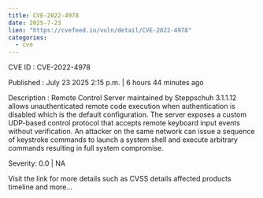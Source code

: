 ```yaml
--- 
title: CVE-2022-4978
date: 2025-7-23
lien: "https://cvefeed.io/vuln/detail/CVE-2022-4978"
categories:
  - cve
---
```


CVE ID : CVE-2022-4978

Published :  July 23
2025
2:15 p.m. | 6 hours
44 minutes ago

Description : Remote Control Server
maintained by Steppschuh
3.1.1.12 allows unauthenticated remote code execution when authentication is disabled
which is the default configuration. The server exposes a custom UDP-based control protocol that accepts remote keyboard input events without verification. An attacker on the same network can issue a sequence of keystroke commands to launch a system shell and execute arbitrary commands
resulting in full system compromise.

Severity: 0.0 | NA

Visit the link for more details
such as CVSS details
affected products
timeline
and more...
